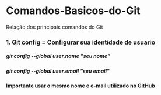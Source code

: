 # Comandos-Basicos-do-Git
Relação dos principais comandos do Git


### 1. Git config = Configurar sua identidade de usuario 
  ##### git config --global user.name "seu nome"
  
  ##### git config --global user.email "seu email"
#### Importante usar o mesmo nome e e-mail utilizado no GitHub  
